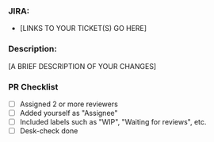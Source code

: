 ### JIRA: ###

- [LINKS TO YOUR TICKET(S) GO HERE]

### Description: ###

[A BRIEF DESCRIPTION OF YOUR CHANGES]

### PR Checklist ###

- [ ] Assigned 2 or more reviewers
- [ ] Added yourself as "Assignee"
- [ ] Included labels such as "WIP", "Waiting for reviews", etc.
- [ ] Desk-check done
